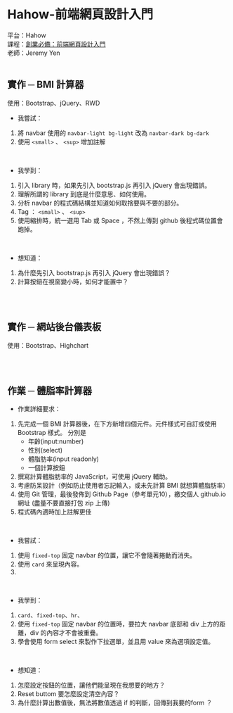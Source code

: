 ﻿# Hahow-前端網頁設計入門
平台：Hahow <br>
課程：[創業必備：前端網頁設計入門](https://hahow.in/courses/56c1e3b3e91d590900234105/discussions) <br>
老師：Jeremy Yen <br>
<br>


## 實作 ─ BMI 計算器
使用：Bootstrap、jQuery、RWD <br>

* 我嘗試：
1. 將 navbar 使用的 `navbar-light bg-light` 改為 `navbar-dark bg-dark`
2. 使用 `<small>` 、 `<sup>` 增加註解 
<br>

* 我學到：
1. 引入 library 時，如果先引入 bootstrap.js 再引入 jQuery 會出現錯誤。
2. 理解所謂的 library 到底是什麼意思、如何使用。
3. 分析 navbar 的程式碼結構並知道如何取捨要與不要的部分。
4. Tag ： `<small>` 、 `<sup>`
5. 使用縮排時，統一選用 Tab 或 Space ，不然上傳到 github 後程式碼位置會跑掉。
<br>

* 想知道：
1. 為什麼先引入 bootstrap.js 再引入 jQuery 會出現錯誤？
2. 計算按鈕在視窗變小時，如何才能置中？
<br>
<br>


## 實作 ─ 網站後台儀表板
使用：Bootstrap、Highchart <br>

<br>
<br>


## 作業 ─ 體脂率計算器

* 作業詳細要求：
1. 先完成一個 BMI 計算器後，在下方新增四個元件。元件樣式可自訂或使用 Bootstrap 樣式。 分別是
	* 年齡(input:number)
	* 性別(select)
	* 體脂肪率(input readonly) 
	* 一個計算按鈕
2. 撰寫計算體脂肪率的 JavaScript，可使用 jQuery 輔助。
3. 考慮防呆設計（例如防止使用者忘記輸入，或未先計算 BMI 就想算體脂肪率）
4. 使用 Git 管理，最後發佈到 Github Page（參考單元10），繳交個人 github.io 網址 (盡量不要直接打包 zip 上傳)
5. 程式碼內適時加上註解更佳
<br>

* 我嘗試：
1. 使用 `fixed-top` 固定 navbar 的位置，讓它不會隨著捲動而消失。
2. 使用 `card` 來呈現內容。
2. 
<br>

* 我學到：
1. `card`、`fixed-top`、`hr`、
2. 使用 `fixed-top` 固定 navbar 的位置時，要拉大 navbar 底部和 div 上方的距離，div 的內容才不會被重疊。
3. 學會使用 form select 來製作下拉選單，並且用 value 來為選項設定值。

<br>

* 想知道：
1. 怎麼設定按鈕的位置，讓他們能呈現在我想要的地方？
2. Reset buttom 要怎麼設定清空內容？
3. 為什麼計算出數值後，無法將數值透過 if 的判斷，回傳到我要的form ？
<br>
<br>